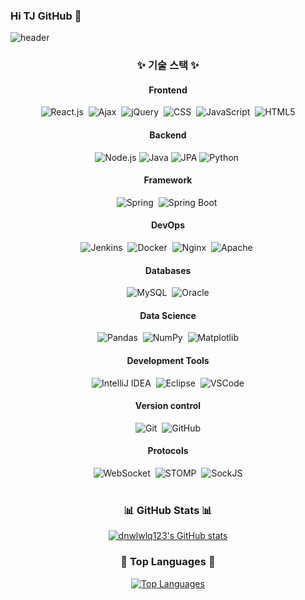 ### Hi TJ GitHub 👋

![header](https://capsule-render.vercel.app/api?text=TJ%20Git!😄)

<h3 align="center">✨ 기술 스택 ✨</h3>
<div align="center">
  <!-- Frontend -->
  <h4>Frontend</h4>
  <img src="https://img.shields.io/badge/react.js-20232a.svg?style=for-the-badge&logo=react&logoColor=61DAFB" alt="React.js" />&nbsp;
  <img src="https://img.shields.io/badge/Ajax-00599C.svg?style=for-the-badge&logo=ajax&logoColor=white" alt="Ajax" />&nbsp;
  <img src="https://img.shields.io/badge/jquery-0769AD.svg?style=for-the-badge&logo=jquery&logoColor=white" alt="jQuery" />&nbsp;
  <img src="https://img.shields.io/badge/css-1572B6.svg?style=for-the-badge&logo=css3&logoColor=white" alt="CSS" />&nbsp;
  <img src="https://img.shields.io/badge/javascript-F7DF1E.svg?style=for-the-badge&logo=javascript&logoColor=000000" alt="JavaScript" />&nbsp;
  <img src="https://img.shields.io/badge/html5-E34F26.svg?style=for-the-badge&logo=html5&logoColor=white" alt="HTML5" />
  
  <!-- Backend -->
  <h4>Backend</h4>
  <img src="https://img.shields.io/badge/node.js-339933.svg?style=for-the-badge&logo=node.js&logoColor=white" alt="Node.js" />
  <img src="https://img.shields.io/badge/java-007396.svg?style=for-the-badge&logo=java&logoColor=white" alt="Java" />
  <img src="https://img.shields.io/badge/jpa-9B4F60.svg?style=for-the-badge&logo=jpa&logoColor=white" alt="JPA" />
  <img src="https://img.shields.io/badge/python-3670A0.svg?style=for-the-badge&logo=python&logoColor=ffdd54" alt="Python" />&nbsp;
  
   <!-- Framework -->
  <h4>Framework</h4>
  <img src="https://img.shields.io/badge/spring-6DB33F.svg?style=for-the-badge&logo=spring&logoColor=white" alt="Spring" />&nbsp;
  <img src="https://img.shields.io/badge/spring%20boot-6DB33F.svg?style=for-the-badge&logo=spring-boot&logoColor=white" alt="Spring Boot" />&nbsp;
  
  <!-- DevOps -->
  <h4>DevOps</h4>
  <img src="https://img.shields.io/badge/jenkins-D24939.svg?style=for-the-badge&logo=jenkins&logoColor=white" alt="Jenkins" />&nbsp;
  <img src="https://img.shields.io/badge/docker-2496ED.svg?style=for-the-badge&logo=docker&logoColor=white" alt="Docker" />&nbsp;
  <img src="https://img.shields.io/badge/nginx-009639.svg?style=for-the-badge&logo=nginx&logoColor=white" alt="Nginx" />&nbsp;
  <img src="https://img.shields.io/badge/apache-D22128.svg?style=for-the-badge&logo=apache&logoColor=white" alt="Apache" />&nbsp;
  
  <!-- Databases -->
  <h4>Databases</h4>
  <img src="https://img.shields.io/badge/mysql-4479A1.svg?style=for-the-badge&logo=mysql&logoColor=white" alt="MySQL" />&nbsp;
  <img src="https://img.shields.io/badge/oracle-F80000.svg?style=for-the-badge&logo=oracle&logoColor=white" alt="Oracle" />
  
  <!-- Data Science -->
  <h4>Data Science</h4>
  <img src="https://img.shields.io/badge/pandas-150458.svg?style=for-the-badge&logo=pandas&logoColor=white" alt="Pandas" />&nbsp;
  <img src="https://img.shields.io/badge/numpy-013243.svg?style=for-the-badge&logo=numpy&logoColor=white" alt="NumPy" />&nbsp;
  <img src="https://img.shields.io/badge/matplotlib-003E6C.svg?style=for-the-badge&logo=matplotlib&logoColor=white" alt="Matplotlib" />
  
   <!-- Development Tools -->
  <h4>Development Tools</h4>
  <img src="https://img.shields.io/badge/intellij IDEA-000000.svg?style=for-the-badge&logo=intellij-idea&logoColor=white" alt="IntelliJ IDEA" />&nbsp;
  <img src="https://img.shields.io/badge/eclipse-2C2255.svg?style=for-the-badge&logo=eclipse&logoColor=white" alt="Eclipse" />&nbsp;
  <img src="https://img.shields.io/badge/visual%20studio%20code-007ACC.svg?style=for-the-badge&logo=visual-studio-code&logoColor=white" alt="VSCode" />
  
   <!-- Version control-->
  <h4>Version control</h4>
  <img src="https://img.shields.io/badge/git-F05032.svg?style=for-the-badge&logo=git&logoColor=white" alt="Git" />&nbsp;
  <img src="https://img.shields.io/badge/github-181717.svg?style=for-the-badge&logo=github&logoColor=white" alt="GitHub" />
  
  <!-- Protocols..😄 -->
  <h4>Protocols</h4>
  <img src="https://img.shields.io/badge/WebSocket-000000.svg?style=for-the-badge&logo=websocket&logoColor=white" alt="WebSocket" />&nbsp;
  <img src="https://img.shields.io/badge/stomp-009CE6.svg?style=for-the-badge&logo=stomp&logoColor=white" alt="STOMP" />&nbsp;
  <img src="https://img.shields.io/badge/sock.js-FF5C5C.svg?style=for-the-badge&logo=sockjs&logoColor=white" alt="SockJS" />
</div>

<br>

<div align="center">
  <h3>📊 GitHub Stats 📊</h3>
  <a href="https://github.com/dnwlwlq123">
    <img src="https://github-readme-stats.vercel.app/api?username=dnwlwlq123&include_all_commits=true&show_icons=true&theme=cobalt" alt="dnwlwlq123's GitHub stats">
  </a>
  
  <br>
  
  <h3>🌟 Top Languages 🌟</h3>
  <a href="https://github.com/dnwlwlq123">
    <img src="https://github-readme-stats.vercel.app/api/top-langs/?username=dnwlwlq123&layout=compact" alt="Top Languages">
  </a>
</div>


<br>
